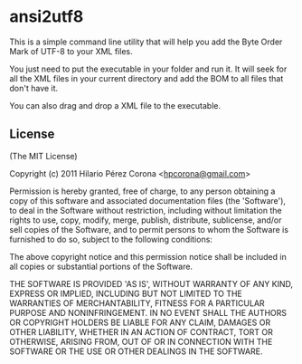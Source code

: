 ansi2utf8
=========

This is a simple command line utility that will help you add the Byte Order Mark of UTF-8 to your XML files.

You just need to put the executable in your folder and run it. It will seek for all the XML files in your current directory and add the BOM to all files that don't have it.

You can also drag and drop a XML file to the executable.



## License

(The MIT License)

Copyright (c) 2011 Hilario Pérez Corona &lt;hpcorona@gmail.com&gt;

Permission is hereby granted, free of charge, to any person obtaining
a copy of this software and associated documentation files (the
'Software'), to deal in the Software without restriction, including
without limitation the rights to use, copy, modify, merge, publish,
distribute, sublicense, and/or sell copies of the Software, and to
permit persons to whom the Software is furnished to do so, subject to
the following conditions:

The above copyright notice and this permission notice shall be
included in all copies or substantial portions of the Software.

THE SOFTWARE IS PROVIDED 'AS IS', WITHOUT WARRANTY OF ANY KIND,
EXPRESS OR IMPLIED, INCLUDING BUT NOT LIMITED TO THE WARRANTIES OF
MERCHANTABILITY, FITNESS FOR A PARTICULAR PURPOSE AND NONINFRINGEMENT.
IN NO EVENT SHALL THE AUTHORS OR COPYRIGHT HOLDERS BE LIABLE FOR ANY
CLAIM, DAMAGES OR OTHER LIABILITY, WHETHER IN AN ACTION OF CONTRACT,
TORT OR OTHERWISE, ARISING FROM, OUT OF OR IN CONNECTION WITH THE
SOFTWARE OR THE USE OR OTHER DEALINGS IN THE SOFTWARE.
